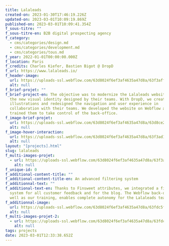 ```yaml
---
title: Lalaleads
created-on: 2023-01-30T17:46:19.226Z
updated-on: 2023-03-01T10:09:19.869Z
published-on: 2023-03-01T10:09:41.354Z
f_sous-titre: ""
f_sous-titre-en: B2B digital prospecting agency
f_category:
  - cms/categories/design.md
  - cms/categories/development.md
  - cms/categories/tous.md
f_year: 2022-01-01T00:00:00.000Z
f_location: Paris
f_credits: Charles Kiefer, Bastien Bigot @ DropD
f_url: https://www.lalaleads.io/
f_header-image:
  url: https://uploads-ssl.webflow.com/63d8024f6ef3af4635a47d8a/63f3aff1192b94da66992305_63f3aee736f12513c870c99e_img1.webp
  alt: null
f_brief-projet: ""
f_brief-project-en: The objective was to modernize the Lalaleads website with
  the new visual identity designed by their teams. With DropD, we created
  illustrations and redesigned the navigation and user experience in
  collaboration with their teams. We developed the website on Webflow and
  trained them to take control of the back-office.
f_image-brief-projet:
  url: https://uploads-ssl.webflow.com/63d8024f6ef3af4635a47d8a/63d8ce20f34469bb618a8ad0_amelioration%20continue.png
  alt: null
f_image-hover-interaction:
  url: https://uploads-ssl.webflow.com/63d8024f6ef3af4635a47d8a/63f3ad1142d1b75efb40140c_hoverimg.webp
  alt: null
layout: "[projects].html"
slug: lalaleads
f_multi-images-projet:
  - url: https://uploads-ssl.webflow.com/63d8024f6ef3af4635a47d8a/63f3aff8d1e333e585f3f5c8_63f3aee642d1b75be6403c7f_img4.webp
    alt: null
f_unique-id: 0
f_additional-content-title: ""
f_additional-content-title-en: An advanced filtering system
f_additionnal-text: ""
f_additional-text-en: Thanks to Finsweet attributes, we integrated a filtering
  system for all customer feedback and for the blog. The Webflow back-office, as
  well as our training, enables complete autonomy for the Lalaleads team.
f_additionnal-image:
  url: https://uploads-ssl.webflow.com/63d8024f6ef3af4635a47d8a/63fdc5f9d91d0d448adcbe3d_img3.png
  alt: null
f_multi-images-projet-2:
  - url: https://uploads-ssl.webflow.com/63d8024f6ef3af4635a47d8a/63fdc619710e64b62b7c5c8e_img2.png
    alt: null
tags: projects
date: 2023-03-01T12:33:38.652Z
---
```

